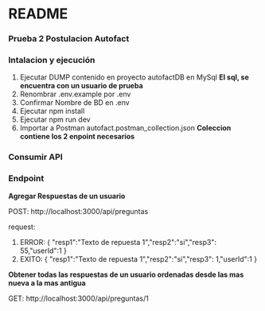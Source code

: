 # README #

### Prueba 2 Postulacion Autofact ###

### Intalacion y ejecución ###
1. Ejecutar DUMP contenido en proyecto autofactDB en MySql **El sql, se encuentra con un usuario de prueba**
2. Renombrar .env.example por .env
3. Confirmar Nombre de BD en .env
4. Ejecutar npm install
5. Ejecutar npm run dev
6. Importar a Postman autofact.postman_collection.json **Coleccion contiene los 2 enpoint necesarios**



### Consumir API ###

### Endpoint ###

**Agregar Respuestas de un usuario**

POST: http://localhost:3000/api/preguntas

request:  

1. ERROR: { "resp1":"Texto de repuesta 1","resp2":"si","resp3": 55,"userId":1 }
2. EXITO: { "resp1":"Texto de repuesta 1","resp2":"si","resp3": 1,"userId":1 }

**Obtener todas las respuestas de un usuario ordenadas desde las mas nueva a la mas antigua**

GET: http://localhost:3000/api/preguntas/1